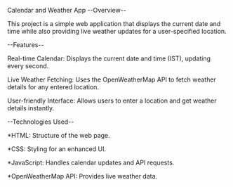 Calendar and Weather App
--Overview--

This project is a simple web application that displays the current date and time while also providing live weather updates for a user-specified location.

--Features--

Real-time Calendar: Displays the current date and time (IST), updating every second.

Live Weather Fetching: Uses the OpenWeatherMap API to fetch weather details for any entered location.

User-friendly Interface: Allows users to enter a location and get weather details instantly.

--Technologies Used--

*HTML: Structure of the web page.

*CSS: Styling for an enhanced UI.

*JavaScript: Handles calendar updates and API requests.

*OpenWeatherMap API: Provides live weather data.

